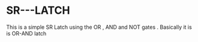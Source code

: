 # SR---LATCH
This is a simple SR Latch using the OR , AND and NOT gates . Basically it is is OR-AND latch
